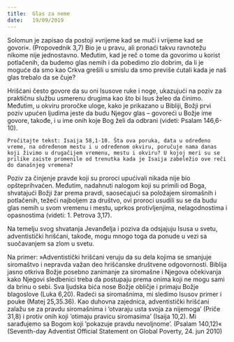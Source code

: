 ```yaml
---
title:  Glas za neme
date:   19/09/2019
---
```


Solomun je zapisao da postoji »vrijeme kad se muči i vrijeme kad se govori«. (Propovednik 3,7) Bio je u pravu, ali pronaći takvu ravnotežu nikome nije jednostavno. Međutim, kad je reč o tome da govorimo u korist potlačenih, da budemo glas nemih i da pobedimo zlo dobrim, da li je moguće da smo kao Crkva grešili u smislu da smo previše ćutali kada je naš glas trebalo da se čuje?

Hrišćani često govore da su oni Isusove ruke i noge, ukazujući na poziv za praktičnu službu usmerenu drugima kao što bi Isus želeo da činimo. Međutim, u okviru proročke uloge, kako je prikazano u Bibliji, Božji prvi poziv upućen ljudima jeste da budu Njegov glas – govoreći u Božje ime govore, takođe, i u ime onih koje Bog želi da odbrani (videti: Psalam 146,6-10).

`Pročitajte tekst: Isaija 58,1-10. Šta ova poruka, data u određeno vreme, na određenom mestu i u određenom okviru, poručuje nama danas koji živimo u drugačijem vremenu, mestu i okviru? U kojoj meri su se prilike zaiste promenile od trenutka kada je Isaija zabeležio ove reči do današnjeg vremena?`

Poziv za činjenje pravde koji su proroci upućivali nikada nije bio opšteprihvaćen. Međutim, nadahnuti nalogom koji su primili od Boga, shvatajući Božji žar prema pravdi, saosećajući sa položajem siromašnih i potlačenih, težeći najboljem za društvo, ovi proroci usudili su se da budu glas nemih u svom vremenu i mestu, uprkos protivljenjima, nelagodnostima i opasnostima (videti: 1. Petrova 3,17).

Na temelju svog shvatanja Jevanđelja i poziva da odsjajuju Isusa u svetu, adventistički hrišćani, takođe, mogu mnogo toga da ponude u vezi sa suočavanjem sa zlom u svetu.

Na primer: »Adventistički hrišćani veruju da su dela kojima se smanjuje siromaštvo i nepravda važan deo hrišćanske društvene odgovornosti. Biblija jasno otkriva Božje posebno zanimanje za siromašne i Njegova očekivanja kako Njegovi sledbenici treba da postupaju prema onima koji ne mogu sami da brinu o sebi. Sva ljudska bića nose Božje obličje i primaju Božje blagoslove (Luka 6,20). Radeći sa siromašnima, mi sledimo Isusov primer i pouke (Matej 25,35.36). Kao duhovna zajednica, adventistički hrišćani zalažu se za pravdu siromašnima i ’otvaraju usta svoja za nijemoga’ (Priče 31,8) i protiv onih koji ’otimaju pravicu siromasima’ (Isaija 10,2). Mi sarađujemo sa Bogom koji ’pokazuje pravdu nevoljnome’. (Psalam 140,12)« (Seventh-day Adventist Official Statement on Global Poverty, 24. jun 2010)
